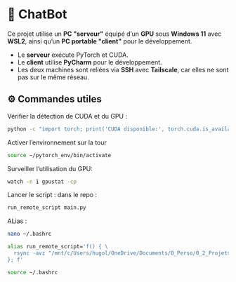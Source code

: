# 🤖 ChatBot

Ce projet utilise un **PC "serveur"** équipé d’un **GPU** sous **Windows 11** avec **WSL2**, ainsi qu’un **PC portable "client"** pour le développement.

- Le **serveur** exécute PyTorch et CUDA.  
- Le **client** utilise **PyCharm** pour le développement.  
- Les deux machines sont reliées via **SSH** avec **Tailscale**, car elles ne sont pas sur le même réseau.

## ⚙️ Commandes utiles

Vérifier la détection de CUDA et du GPU :
```bash
python -c "import torch; print('CUDA disponible:', torch.cuda.is_available(), 'Nom du GPU:', torch.cuda.get_device_name(0) if torch.cuda.is_available() else 'Aucun GPU')"
```

Activer l’environnement sur la tour
```bash
source ~/pytorch_env/bin/activate
```

Surveiller l’utilisation du GPU:
```bash
watch -n 1 gpustat -cp
```

Lancer le script : dans le repo : 
```bash
run_remote_script main.py
```

ALias :
```bash
nano ~/.bashrc

alias run_remote_script='f() { \
  rsync -avz "/mnt/c/Users/hugol/OneDrive/Documents/0_Perso/0_2_Projets_perso/ChatBot/scripts/" sidiouslinux@100.88.42.33:~/projects/pytorch_projects/scrip>  ssh sidiouslinux@100.88.42.33 "cd ~/projects/pytorch_projects && ./run.sh scripts/$1"; \
}; f'

source ~/.bashrc
```
